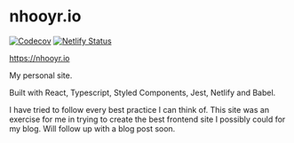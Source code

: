 # nhooyr.io

[![Codecov](https://img.shields.io/codecov/c/github/nhooyr/site.svg?color=brightgreen)](https://codecov.io/gh/nhooyr/site)
[![Netlify Status](https://img.shields.io/endpoint.svg?url=https%3A%2F%2Fdeveloper.oswaldlabs.com%2Fnetlify-status%2Fe5c47998-ce56-4d45-97c2-32623bdeb9d7)](https://app.netlify.com/sites/nhooyr/deploys)

https://nhooyr.io

My personal site.

Built with React, Typescript, Styled Components, Jest, Netlify and Babel.

I have tried to follow every best practice I can think of. This site was an
exercise for me in trying to create the best frontend site I possibly
could for my blog. Will follow up with a blog post soon.

